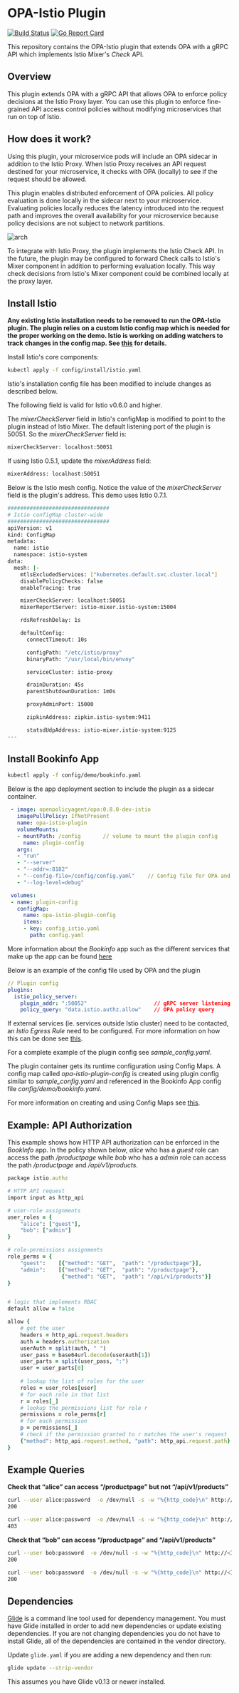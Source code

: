 # OPA-Istio Plugin

[![Build Status](https://travis-ci.org/ashutosh-narkar/opa-istio-plugin.svg?branch=master)](https://travis-ci.org/ashutosh-narkar/opa-istio-plugin) [![Go Report Card](https://goreportcard.com/badge/github.com/ashutosh-narkar/opa-istio-plugin)](https://goreportcard.com/report/github.com/ashutosh-narkar/opa-istio-plugin)

This repository contains the OPA-Istio plugin that extends OPA with a
gRPC API which implements Istio Mixer's _Check_ API. 

## Overview

This plugin extends OPA with a gRPC API that allows OPA to enforce policy
decisions at the Istio Proxy layer. You can use this plugin to enforce
fine-grained API access control policies without modifying microservices
that run on top of Istio.

## How does it work?

Using this plugin, your microservice pods will include an OPA sidecar in
addition to the Istio Proxy. When Istio Proxy receives an API request
destined for your microservice, it checks with OPA (locally)
to see if the request should be allowed.

This plugin enables distributed enforcement of OPA policies. All policy
evaluation is done locally in the sidecar next to your microservice.
Evaluating policies locally reduces the latency introduced into the
request path and improves the overall availability for your microservice
because policy decisions are not subject to network partitions.

![arch](./docs/arch.png)

To integrate with Istio Proxy, the plugin implements the Istio Check API.
In the future, the plugin may be configured to forward Check calls to
Istio's Mixer component in addition to performing evaluation locally.
This way check decisions from Istio's Mixer component could be combined
locally at the proxy layer.

## Install Istio

**Any existing Istio installation needs to be removed to run the OPA-Istio**
**plugin. The plugin relies on a custom Istio config map which is needed for the**
**proper working on the demo. Istio is working on adding watchers to track**
**changes in the config map. See [this](https://github.com/istio/istio/issues/1449) for details.**

Install Istio's core components:
```bash
kubectl apply -f config/install/istio.yaml
```

Istio's installation config file has been modified to include changes as
described below.

The following field is valid for Istio v0.6.0 and higher.

The _mixerCheckServer_ field in Istio's configMap is modified to point 
to the plugin instead of Istio Mixer. 
The default listening port of the plugin is 50051. So the  _mixerCheckServer_ 
field is:

```bash
mixerCheckServer: localhost:50051
```

If using Istio 0.5.1, update the _mixerAddress_ field:
```bash
mixerAddress: localhost:50051
```

Below is the Istio mesh config. Notice the value of the _mixerCheckServer_
field is the plugin's address. This demo uses Istio 0.7.1.

```bash
################################
# Istio configMap cluster-wide
################################
apiVersion: v1
kind: ConfigMap
metadata:
  name: istio
  namespace: istio-system
data:
  mesh: |-
    mtlsExcludedServices: ["kubernetes.default.svc.cluster.local"]
    disablePolicyChecks: false
    enableTracing: true

    mixerCheckServer: localhost:50051
    mixerReportServer: istio-mixer.istio-system:15004

    rdsRefreshDelay: 1s

    defaultConfig:
      connectTimeout: 10s

      configPath: "/etc/istio/proxy"
      binaryPath: "/usr/local/bin/envoy"

      serviceCluster: istio-proxy

      drainDuration: 45s
      parentShutdownDuration: 1m0s

      proxyAdminPort: 15000

      zipkinAddress: zipkin.istio-system:9411

      statsdUdpAddress: istio-mixer.istio-system:9125
---
```

## Install Bookinfo App
```bash
kubectl apply -f config/demo/bookinfo.yaml
```

Below is the app deployment section to include the plugin as a sidecar container.

```yaml
 - image: openpolicyagent/opa:0.8.0-dev-istio
   imagePullPolicy: IfNotPresent
   name: opa-istio-plugin
   volumeMounts:
   - mountPath: /config       // volume to mount the plugin config
     name: plugin-config
   args:
   - "run"
   - "--server"
   - "--addr=:8182"
   - "--config-file=/config/config.yaml"    // Config file for OPA and the plugin
   - "--log-level=debug"

 volumes:
 - name: plugin-config
   configMap:
     name: opa-istio-plugin-config
     items:
     - key: config_istio.yaml
       path: config.yaml
```

More information about the _Bookinfo_ app such as the different services that
make up the app can be found [here](https://istio.io/docs/guides/bookinfo.html)

Below is an example of the config file used by OPA and the plugin

```yaml
// Plugin config
plugins:
  istio_policy_server:
    plugin_addr: ":50052"                     // gRPC server listening port
    policy_query: "data.istio.authz.allow"    // OPA policy query
```

If external services (ie. services outside Istio cluster) need to be contacted,
an _Istio Egress Rule_ need to be configured. For more information on how this
can be done see [this](https://istio.io/docs/tasks/traffic-management/egress.html).

For a complete example of the plugin config see _sample_config.yaml_.

The plugin container gets its runtime configuration using Config Maps. A config map
called _opa-istio-plugin-config_ is  created using plugin config similar to _sample_config.yaml_
and referenced in the Bookinfo App config file _config/demo/bookinfo.yaml_.

For more information on creating and using Config Maps see [this](https://cloud.google.com/kubernetes-engine/docs/concepts/configmap).

## Example: API Authorization

This example shows how HTTP API authorization can be enforced in the _BookInfo_
app. In the policy shown below, _alice_ who has a _guest_ role can access the path _/productpage_
while _bob_ who has a _admin_ role can access the path _/productpage_ and _/api/v1/products_.

```ruby
package istio.authz

# HTTP API request
import input as http_api

# user-role assignments
user_roles = {
    "alice": ["guest"],
    "bob": ["admin"]
}

# role-permissions assignments
role_perms = {
    "guest":    [{"method": "GET",  "path": "/productpage"}],
    "admin":    [{"method": "GET",  "path": "/productpage"},
                 {"method": "GET",  "path": "/api/v1/products"}]
}


# logic that implements RBAC
default allow = false

allow {
    # get the user
    headers = http_api.request.headers
    auth = headers.authorization
    userAuth = split(auth, " ")
    user_pass = base64url.decode(userAuth[1])
    user_parts = split(user_pass, ":")
    user = user_parts[0]
    
    # lookup the list of roles for the user
    roles = user_roles[user]
    # for each role in that list
    r = roles[_]
    # lookup the permissions list for role r
    permissions = role_perms[r]
    # for each permission
    p = permissions[_]
    # check if the permission granted to r matches the user's request
    {"method": http_api.request.method, "path": http_api.request.path} = p
}
```

## Example Queries

__Check that “alice” can access “/productpage” but not “/api/v1/products”__
```bash
curl --user alice:password  -o /dev/null -s -w "%{http_code}\n" http://<INGRESS_IP_PORT>/productpage
200

curl --user alice:password  -o /dev/null -s -w "%{http_code}\n" http://<INGRESS_IP_PORT>/api/v1/products
403
```

__Check that “bob” can access “/productpage” and “/api/v1/products”__
```bash
curl --user bob:password  -o /dev/null -s -w "%{http_code}\n" http://<INGRESS_IP_PORT>/productpage
200

curl --user bob:password  -o /dev/null -s -w "%{http_code}\n" http://<INGRESS_IP_PORT>/api/v1/products
200
```

## Dependencies

[Glide](https://github.com/Masterminds/glide) is a command line tool used for
dependency management. You must have Glide installed in order to add new
dependencies or update existing dependencies. If you are not changing
dependencies you do not have to install Glide, all of the dependencies are
contained in the vendor directory.

Update `glide.yaml` if you are adding a new dependency and then run:

```bash
glide update --strip-vendor
```

This assumes you have Glide v0.13 or newer installed.
